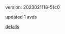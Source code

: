 version: 2023021118-51c0

updated 1 avds

[details](https://github.com/0x74f917491bfa7ebfa379/ali_avd_db/blob/master/change_log/2023/02/11/18/51c0.txt)
